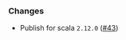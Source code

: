 ### Changes

- Publish for scala `2.12.0` ([#43])

[#43]: https://github.com/alexarchambault/case-app/pull/43

